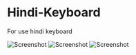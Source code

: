 Hindi-Keyboard
==============

For use hindi keyboard 

![Screenshot](https://github.com/siddhpuraamitr/Hindi-Keyboard/raw/master/screenshot/device-2014-02-09-011124.png)
![Screenshot](https://github.com/siddhpuraamitr/Hindi-Keyboard/raw/master/screenshot/device-2014-02-09-011136.png)
![Screenshot](https://github.com/siddhpuraamitr/Hindi-Keyboard/raw/master/screenshot/device-2014-02-09-011148.png)
